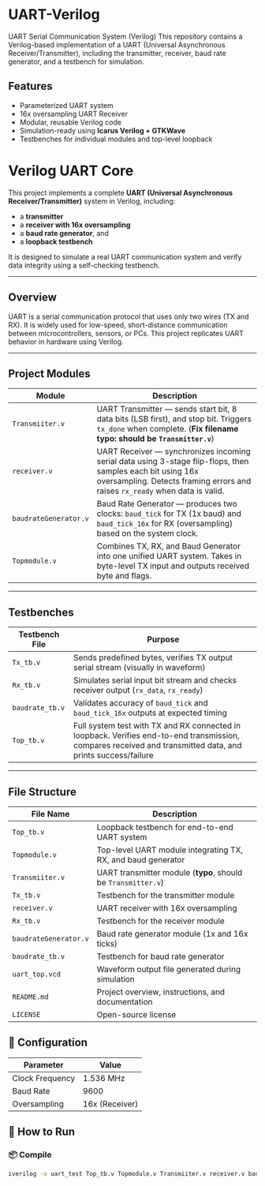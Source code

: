 # UART-Verilog
 UART Serial Communication System (Verilog) This repository contains a Verilog-based implementation of a UART (Universal Asynchronous Receiver/Transmitter), including the transmitter, receiver, baud rate generator, and a testbench for simulation.


##  Features

-  Parameterized UART system
-  16x oversampling UART Receiver
-  Modular, reusable Verilog code
-  Simulation-ready using **Icarus Verilog + GTKWave**
-  Testbenches for individual modules and top-level loopback

#  Verilog UART Core

This project implements a complete **UART (Universal Asynchronous Receiver/Transmitter)** system in Verilog, including:
- a **transmitter**
- a **receiver with 16x oversampling**
- a **baud rate generator**, and
- a **loopback testbench**

It is designed to simulate a real UART communication system and verify data integrity using a self-checking testbench.

---

##  Overview

UART is a serial communication protocol that uses only two wires (TX and RX). It is widely used for low-speed, short-distance communication between microcontrollers, sensors, or PCs. This project replicates UART behavior in hardware using Verilog.

---

##  Project Modules

| Module                 | Description |
|------------------------|-------------|
| `Transmiiter.v`        | UART Transmitter — sends start bit, 8 data bits (LSB first), and stop bit. Triggers `tx_done` when complete. (**Fix filename typo: should be `Transmitter.v`**) |
| `receiver.v`           | UART Receiver — synchronizes incoming serial data using 3-stage flip-flops, then samples each bit using 16x oversampling. Detects framing errors and raises `rx_ready` when data is valid. |
| `baudrateGenerator.v`  | Baud Rate Generator — produces two clocks: `baud_tick` for TX (1x baud) and `baud_tick_16x` for RX (oversampling) based on the system clock. |
| `Topmodule.v`          | Combines TX, RX, and Baud Generator into one unified UART system. Takes in byte-level TX input and outputs received byte and flags. |

---

##  Testbenches

| Testbench File         | Purpose |
|------------------------|---------|
| `Tx_tb.v`              | Sends predefined bytes, verifies TX output serial stream (visually in waveform) |
| `Rx_tb.v`              | Simulates serial input bit stream and checks receiver output (`rx_data`, `rx_ready`) |
| `baudrate_tb.v`        | Validates accuracy of `baud_tick` and `baud_tick_16x` outputs at expected timing |
| `Top_tb.v`             | Full system test with TX and RX connected in loopback. Verifies end-to-end transmission, compares received and transmitted data, and prints success/failure |

---


##  File Structure

| File Name              | Description                                                    |
|------------------------|----------------------------------------------------------------|
| `Top_tb.v`             | Loopback testbench for end-to-end UART system                 |
| `Topmodule.v`          | Top-level UART module integrating TX, RX, and baud generator   |
| `Transmiiter.v`        | UART transmitter module (**typo**, should be `Transmitter.v`)  |
| `Tx_tb.v`              | Testbench for the transmitter module                          |
| `receiver.v`           | UART receiver with 16x oversampling                           |
| `Rx_tb.v`              | Testbench for the receiver module                             |
| `baudrateGenerator.v`  | Baud rate generator module (1x and 16x ticks)                 |
| `baudrate_tb.v`        | Testbench for baud rate generator                             |
| `uart_top.vcd`         | Waveform output file generated during simulation              |
| `README.md`            | Project overview, instructions, and documentation             |
| `LICENSE`              | Open-source license                                           |


## 📐 Configuration

| Parameter        | Value       |
|------------------|-------------|
| Clock Frequency  | 1.536 MHz   |
| Baud Rate        | 9600        |
| Oversampling     | 16x (Receiver) |

## 🧰 How to Run

### 📦 Compile
```bash
iverilog -o uart_test Top_tb.v Topmodule.v Transmiiter.v receiver.v baudrateGenerator.v
